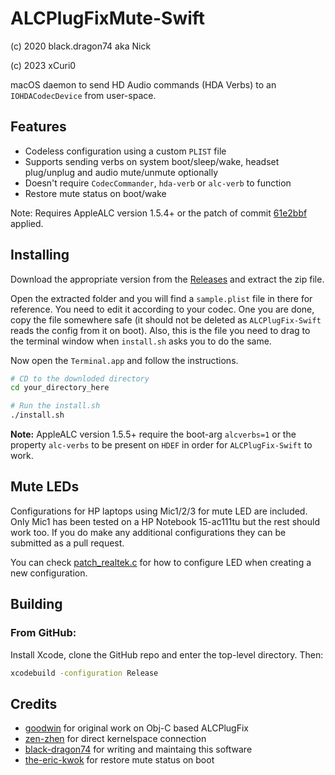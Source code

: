 # ALCPlugFixMute-Swift

(c) 2020 black.dragon74 aka Nick

(c) 2023 xCuri0

macOS daemon to send HD Audio commands (HDA Verbs) to an `IOHDACodecDevice` from user-space.

## Features
- Codeless configuration using a custom `PLIST` file
- Supports sending verbs on system boot/sleep/wake, headset plug/unplug and audio mute/unmute optionally
- Doesn't require `CodecCommander`, `hda-verb` or `alc-verb` to function
- Restore mute status on boot/wake

Note: Requires AppleALC version 1.5.4+ or the patch of commit [61e2bbf](https://github.com/acidanthera/AppleALC/commit/61e2bbfe74bf1c12ebf770ed4a9776a04a7758f2) applied.

## Installing

Download the appropriate version from the [Releases](https://github.com/black-dragon74/ALCPlugFix-Swift/releases/) and extract the zip file.

Open the extracted folder and you will find a `sample.plist` file in there for reference. You need to edit it according to your codec. One you are done, copy the file somewhere safe (it should not be deleted as `ALCPlugFix-Swift` reads the config from it on boot). Also, this is the file you need to drag to the terminal window when `install.sh` asks you to do the same.

Now open the `Terminal.app` and follow the instructions.
```sh
# CD to the downloded directory
cd your_directory_here

# Run the install.sh
./install.sh
```
**Note:** AppleALC version 1.5.5+ require the boot-arg `alcverbs=1` or the property `alc-verbs` to be present on `HDEF` in order for `ALCPlugFix-Swift` to work.

## Mute LEDs
Configurations for HP laptops using Mic1/2/3 for mute LED are included. Only Mic1 has been tested on a HP Notebook 15-ac111tu but the rest should work too. If you do make any additional configurations they can be submitted as a pull request.

You can check [patch_realtek.c](https://github.com/torvalds/linux/blob/master/sound/pci/hda/patch_realtek.c) for how to configure LED when creating a new configuration.

## Building

### From GitHub:

Install Xcode, clone the GitHub repo and enter the top-level directory.  Then:

```sh
xcodebuild -configuration Release
```

## Credits

- [goodwin](https://github.com/goodwin) for original work on Obj-C based ALCPlugFix
- [zen-zhen](https://github.com/zhen-zen) for direct kernelspace connection
- [black-dragon74](https://github.com/black-dragon74) for writing and maintaing this software
- [the-eric-kwok](https://github.com/the-eric-kwok) for restore mute status on boot
